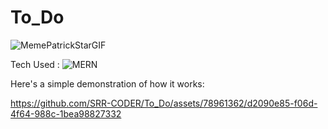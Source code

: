 # To_Do
![MemePatrickStarGIF](https://github.com/SRR-CODER/To_Do/assets/78961362/6e189d24-7321-4363-93ec-4a4a382d0c60)

Tech Used :
![MERN](https://github.com/SRR-CODER/To_Do/assets/78961362/2a8320fd-18eb-49a7-93a4-24dac64ee6bf)

Here's a simple demonstration of how it works:


https://github.com/SRR-CODER/To_Do/assets/78961362/d2090e85-f06d-4f64-988c-1bea98827332



